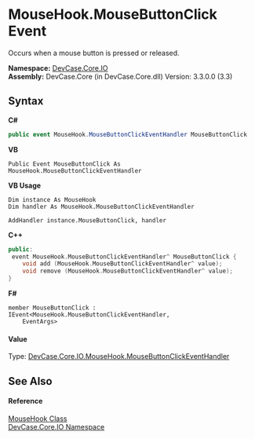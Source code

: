 # MouseHook.MouseButtonClick Event
 

Occurs when a mouse button is pressed or released.

**Namespace:**&nbsp;<a href="N_DevCase_Core_IO">DevCase.Core.IO</a><br />**Assembly:**&nbsp;DevCase.Core (in DevCase.Core.dll) Version: 3.3.0.0 (3.3)

## Syntax

**C#**<br />
``` C#
public event MouseHook.MouseButtonClickEventHandler MouseButtonClick
```

**VB**<br />
``` VB
Public Event MouseButtonClick As MouseHook.MouseButtonClickEventHandler
```

**VB Usage**<br />
``` VB Usage
Dim instance As MouseHook
Dim handler As MouseHook.MouseButtonClickEventHandler

AddHandler instance.MouseButtonClick, handler

```

**C++**<br />
``` C++
public:
 event MouseHook.MouseButtonClickEventHandler^ MouseButtonClick {
	void add (MouseHook.MouseButtonClickEventHandler^ value);
	void remove (MouseHook.MouseButtonClickEventHandler^ value);
}
```

**F#**<br />
``` F#
member MouseButtonClick : IEvent<MouseHook.MouseButtonClickEventHandler,
    EventArgs>

```


#### Value
Type: <a href="T_DevCase_Core_IO_MouseHook_MouseButtonClickEventHandler">DevCase.Core.IO.MouseHook.MouseButtonClickEventHandler</a>

## See Also


#### Reference
<a href="T_DevCase_Core_IO_MouseHook">MouseHook Class</a><br /><a href="N_DevCase_Core_IO">DevCase.Core.IO Namespace</a><br />
